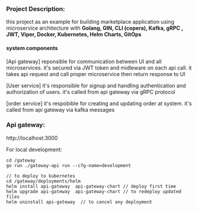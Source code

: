 ### Project Description:
this project as an example for building marketplace application using microservice architecture with **Golang, GIN, CLI (copera), Kafka, gRPC , JWT, Viper, Docker, Kubernetes, Helm Charts, GitOps**

#### system components
[Api gateway] reponsible for communication between UI and all microservices. it's secured via JWT token and midleware on each api call. it takes api request and call proper microservice then return response to UI<br/>

[User service] it's responsible for signup and handling authentication and authorization of users. it's called from api gateway via gRPC protocol <br/>

[order service] it's respobible for creating and updating order at system. it's called from api gateway via kafka messages<br/>


### Api gateway:

http://localhost:3000


For local development:

```
cd /gateway
go run ./gateway-api run --cfg-name=development

// to deploy to kubernetes
cd /gateway/deployments/helm
helm install api-gateway  api-gateway-chart // deploy first time
helm upgrade api-gateway  api-gateway-chart // to redeploy updated files
helm uninstall api-gateway  // to cancel any deployment

```
